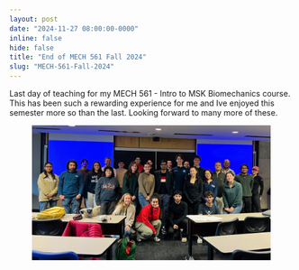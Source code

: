 ```yaml
---
layout: post
date: "2024-11-27 08:00:00-0000"
inline: false
hide: false
title: "End of MECH 561 Fall 2024"
slug: "MECH-561-Fall-2024"
---
```


Last day of teaching for my MECH 561 - Intro to MSK Biomechanics course. This has been such a rewarding experience for me and Ive enjoyed this semester more so than the last. Looking forward to many more of these.
<figure>
    <img src="assets/img/fall2024.jpg" alt="MECH 561 Fall 2024" class="img-fluid rounded z-depth-1" loading="eager">
</figure>

